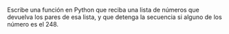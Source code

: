  Escribe una función en Python que reciba una lista de números que devuelva los pares de esa lista, y que detenga la secuencia si alguno de los número es el 248.